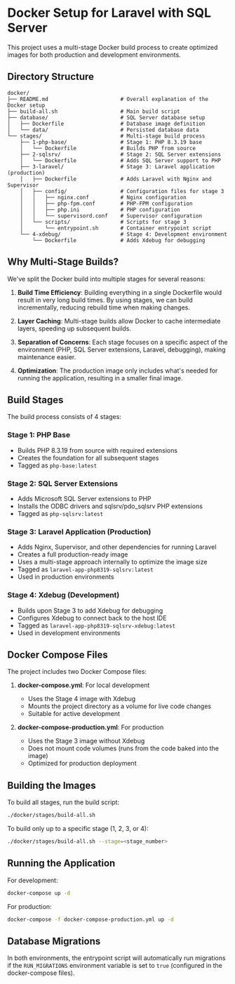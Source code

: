 # Docker Setup for Laravel with SQL Server

This project uses a multi-stage Docker build process to create optimized images for both production and development environments.

## Directory Structure

```
docker/
├── README.md                       # Overall explanation of the Docker setup
├── build-all.sh                    # Main build script
├── database/                       # SQL Server database setup
│   ├── Dockerfile                  # Database image definition
│   └── data/                       # Persisted database data
└── stages/                         # Multi-stage build process
    ├── 1-php-base/                 # Stage 1: PHP 8.3.19 base
    │   └── Dockerfile              # Builds PHP from source
    ├── 2-sqlsrv/                   # Stage 2: SQL Server extensions
    │   └── Dockerfile              # Adds SQL Server support to PHP
    ├── 3-laravel/                  # Stage 3: Laravel application (production)
    │   ├── Dockerfile              # Adds Laravel with Nginx and Supervisor
    │   ├── config/                 # Configuration files for stage 3
    │   │   ├── nginx.conf          # Nginx configuration
    │   │   ├── php-fpm.conf        # PHP-FPM configuration
    │   │   ├── php.ini             # PHP configuration
    │   │   └── supervisord.conf    # Supervisor configuration
    │   └── scripts/                # Scripts for stage 3
    │       └── entrypoint.sh       # Container entrypoint script
    └── 4-xdebug/                   # Stage 4: Development environment
        └── Dockerfile              # Adds Xdebug for debugging
```

## Why Multi-Stage Builds?

We've split the Docker build into multiple stages for several reasons:

1. **Build Time Efficiency**: Building everything in a single Dockerfile would result in very long build times. By using stages, we can build incrementally, reducing rebuild time when making changes.

2. **Layer Caching**: Multi-stage builds allow Docker to cache intermediate layers, speeding up subsequent builds.

3. **Separation of Concerns**: Each stage focuses on a specific aspect of the environment (PHP, SQL Server extensions, Laravel, debugging), making maintenance easier.

4. **Optimization**: The production image only includes what's needed for running the application, resulting in a smaller final image.

## Build Stages

The build process consists of 4 stages:

### Stage 1: PHP Base
- Builds PHP 8.3.19 from source with required extensions
- Creates the foundation for all subsequent stages
- Tagged as `php-base:latest`

### Stage 2: SQL Server Extensions
- Adds Microsoft SQL Server extensions to PHP
- Installs the ODBC drivers and sqlsrv/pdo_sqlsrv PHP extensions
- Tagged as `php-sqlsrv:latest`

### Stage 3: Laravel Application (Production)
- Adds Nginx, Supervisor, and other dependencies for running Laravel
- Creates a full production-ready image
- Uses a multi-stage approach internally to optimize the image size
- Tagged as `laravel-app-php8319-sqlsrv:latest`
- Used in production environments

### Stage 4: Xdebug (Development)
- Builds upon Stage 3 to add Xdebug for debugging
- Configures Xdebug to connect back to the host IDE
- Tagged as `laravel-app-php8319-sqlsrv-xdebug:latest`
- Used in development environments

## Docker Compose Files

The project includes two Docker Compose files:

1. **docker-compose.yml**: For local development
   - Uses the Stage 4 image with Xdebug
   - Mounts the project directory as a volume for live code changes
   - Suitable for active development

2. **docker-compose-production.yml**: For production
   - Uses the Stage 3 image without Xdebug
   - Does not mount code volumes (runs from the code baked into the image)
   - Optimized for production deployment

## Building the Images

To build all stages, run the build script:

```bash
./docker/stages/build-all.sh
```

To build only up to a specific stage (1, 2, 3, or 4):

```bash
./docker/stages/build-all.sh --stage=<stage_number>
```

## Running the Application

For development:
```bash
docker-compose up -d
```

For production:
```bash
docker-compose -f docker-compose-production.yml up -d
```

## Database Migrations

In both environments, the entrypoint script will automatically run migrations if the `RUN_MIGRATIONS` environment variable is set to `true` (configured in the docker-compose files). 